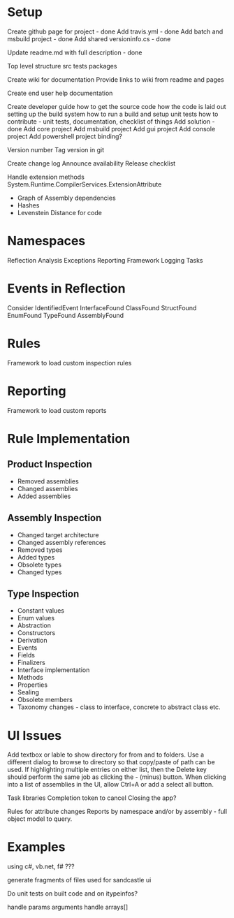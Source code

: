 # Setup

Create github page for project - done
Add travis.yml - done
Add batch and msbuild project - done
Add shared versioninfo.cs - done

Update readme.md with full description - done

Top level structure
src
tests
packages

Create wiki for documentation
Provide links to wiki from readme and pages

Create end user help documentation

Create developer guide
 how to get the source code
 how the code is laid out
 setting up the build system
 how to run a build and setup unit tests
 how to contribute - unit tests, documentation, checklist of things
Add solution - done
Add core project
Add msbuild project
Add gui project
Add console project
Add powershell project binding?

Version number
Tag version in git

Create change log
Announce availability
Release checklist

Handle extension methods
System.Runtime.CompilerServices.ExtensionAttribute

* Graph of Assembly dependencies
* Hashes
* Levenstein Distance for code

# Namespaces

Reflection
Analysis 
Exceptions
Reporting
Framework
Logging
Tasks 

# Events in Reflection 

Consider
IdentifiedEvent
InterfaceFound
ClassFound
StructFound
EnumFound
TypeFound
AssemblyFound


# Rules

Framework to load custom inspection rules

# Reporting

Framework to load custom reports

# Rule Implementation

## Product Inspection

* Removed assemblies
* Changed assemblies
* Added assemblies

## Assembly Inspection

* Changed target architecture
* Changed assembly references
* Removed types
* Added types
* Obsolete types
* Changed types

## Type Inspection

* Constant values
* Enum values
* Abstraction
* Constructors
* Derivation
* Events
* Fields
* Finalizers
* Interface implementation
* Methods
* Properties
* Sealing
* Obsolete members
* Taxonomy changes - class to interface, concrete to abstract class etc.

# UI Issues

Add textbox or lable to show directory for from and to folders.
Use a different dialog to browse to directory so that copy/paste of path can be used.
If highlighting multiple entries on either list, then the Delete key should perform the same job as clicking the - (minus) button.
When clicking into a list of assemblies in the UI, allow Ctrl+A or add a select all button.

Task libraries
Completion token to cancel 
Closing the app?

Rules for attribute changes
Reports by namespace and/or by assembly - full object model to query.

# Examples

using c#, vb.net, f# ???


generate fragments of files used for sandcastle ui

Do unit tests on built code and on itypeinfos?

handle params arguments
handle arrays[]


